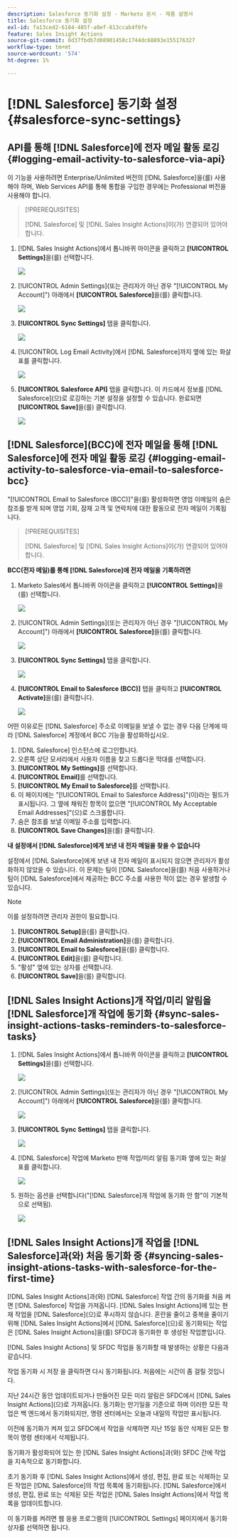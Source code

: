 ```yaml
---
description: Salesforce 동기화 설정 - Marketo 문서 - 제품 설명서
title: Salesforce 동기화 설정
exl-id: fa13ced2-6184-485f-a0ef-813ccab4f0fe
feature: Sales Insight Actions
source-git-commit: 0d37fbdb7d08901458c1744dc68893e155176327
workflow-type: tm+mt
source-wordcount: '574'
ht-degree: 1%

---
```


# [!DNL Salesforce] 동기화 설정 {#salesforce-sync-settings}

## API를 통해 [!DNL Salesforce]에 전자 메일 활동 로깅 {#logging-email-activity-to-salesforce-via-api}

이 기능을 사용하려면 Enterprise/Unlimited 버전의 [!DNL Salesforce]을(를) 사용해야 하며, Web Services API를 통해 통합을 구입한 경우에는 Professional 버전을 사용해야 합니다.

>[!PREREQUISITES]
>
>[!DNL Salesforce] 및 [!DNL Sales Insight Actions]이(가) 연결되어 있어야 합니다.

1. [!DNL Sales Insight Actions]에서 톱니바퀴 아이콘을 클릭하고 **[!UICONTROL Settings]**&#x200B;을(를) 선택합니다.

   ![](assets/salesforce-sync-settings-1.png)

1. [!UICONTROL Admin Settings]&#x200B;(또는 관리자가 아닌 경우 &quot;[!UICONTROL My Account]&quot;) 아래에서 **[!UICONTROL Salesforce]**&#x200B;을(를) 클릭합니다.

   ![](assets/salesforce-sync-settings-2.png)

1. **[!UICONTROL Sync Settings]** 탭을 클릭합니다.

   ![](assets/salesforce-sync-settings-3.png)

1. [!UICONTROL Log Email Activity]에서 [!DNL Salesforce]까지 옆에 있는 화살표를 클릭합니다.

   ![](assets/salesforce-sync-settings-4.png)

1. **[!UICONTROL Salesforce API]** 탭을 클릭합니다. 이 카드에서 정보를 [!DNL Salesforce]&#x200B;(으)로 로깅하는 기본 설정을 설정할 수 있습니다. 완료되면 **[!UICONTROL Save]**&#x200B;을(를) 클릭합니다.

   ![](assets/salesforce-sync-settings-5.png)

## [!DNL Salesforce]&#x200B;(BCC)에 전자 메일을 통해 [!DNL Salesforce]에 전자 메일 활동 로깅 {#logging-email-activity-to-salesforce-via-email-to-salesforce-bcc}

&quot;[!UICONTROL Email to Salesforce (BCC)]&quot;을(를) 활성화하면 영업 이메일의 숨은 참조를 받게 되며 영업 기회, 잠재 고객 및 연락처에 대한 활동으로 전자 메일이 기록됩니다.

>[!PREREQUISITES]
>
>[!DNL Salesforce] 및 [!DNL Sales Insight Actions]이(가) 연결되어 있어야 합니다.

**BCC(전자 메일)를 통해 [!DNL Salesforce]에 전자 메일을 기록하려면**

1. Marketo Sales에서 톱니바퀴 아이콘을 클릭하고 **[!UICONTROL Settings]**&#x200B;을(를) 선택합니다.

   ![](assets/salesforce-sync-settings-6.png)

1. [!UICONTROL Admin Settings]&#x200B;(또는 관리자가 아닌 경우 &quot;[!UICONTROL My Account]&quot;) 아래에서 **[!UICONTROL Salesforce]**&#x200B;을(를) 클릭합니다.

   ![](assets/salesforce-sync-settings-7.png)

1. **[!UICONTROL Sync Settings]** 탭을 클릭합니다.

   ![](assets/salesforce-sync-settings-8.png)

1. **[!UICONTROL Email to Salesforce (BCC)]** 탭을 클릭하고 **[!UICONTROL Activate]**&#x200B;을(를) 클릭합니다.

   ![](assets/salesforce-sync-settings-9.png)

어떤 이유로든 [!DNL Salesforce] 주소로 이메일을 보낼 수 없는 경우 다음 단계에 따라 [!DNL Salesforce] 계정에서 BCC 기능을 활성화하십시오.

1. [!DNL Salesforce] 인스턴스에 로그인합니다.
1. 오른쪽 상단 모서리에서 사용자 이름을 찾고 드롭다운 막대를 선택합니다.
1. **[!UICONTROL My Settings]**&#x200B;를 선택합니다.
1. **[!UICONTROL Email]**&#x200B;를 선택합니다.
1. **[!UICONTROL My Email to Salesforce]**&#x200B;를 선택합니다.
1. 이 페이지에는 &quot;[!UICONTROL Email to Salesforce Address]&quot;(이)라는 필드가 표시됩니다. 그 옆에 채워진 항목이 없으면 &quot;[!UICONTROL My Acceptable Email Addresses]&quot;(으)로 스크롤합니다.
1. 숨은 참조를 보낼 이메일 주소를 입력합니다.
1. **[!UICONTROL Save Changes]**&#x200B;을(를) 클릭합니다.

**내 설정에서 [!DNL Salesforce]에게 보낸 내 전자 메일을 찾을 수 없습니다**

설정에서 [!DNL Salesforce]에게 보낸 내 전자 메일이 표시되지 않으면 관리자가 활성화하지 않았을 수 있습니다. 이 문제는 팀이 [!DNL Salesforce]을(를) 처음 사용하거나 팀이 [!DNL Salesforce]에서 제공하는 BCC 주소를 사용한 적이 없는 경우 발생할 수 있습니다.

>[!NOTE]
>
>이를 설정하려면 관리자 권한이 필요합니다.

1. **[!UICONTROL Setup]**&#x200B;을(를) 클릭합니다.
1. **[!UICONTROL Email Administration]**&#x200B;을(를) 클릭합니다.
1. **[!UICONTROL Email to Salesforce]**&#x200B;을(를) 클릭합니다.
1. **[!UICONTROL Edit]**&#x200B;을(를) 클릭합니다.
1. &quot;활성&quot; 옆에 있는 상자를 선택합니다.
1. **[!UICONTROL Save]**&#x200B;을(를) 클릭합니다.

## [!DNL Sales Insight Actions]개 작업/미리 알림을 [!DNL Salesforce]개 작업에 동기화 {#sync-sales-insight-actions-tasks-reminders-to-salesforce-tasks}

1. [!DNL Sales Insight Actions]에서 톱니바퀴 아이콘을 클릭하고 **[!UICONTROL Settings]**&#x200B;을(를) 선택합니다.

   ![](assets/salesforce-sync-settings-10.png)

1. [!UICONTROL Admin Settings]&#x200B;(또는 관리자가 아닌 경우 &quot;[!UICONTROL My Account]&quot;) 아래에서 **[!UICONTROL Salesforce]**&#x200B;을(를) 클릭합니다.

   ![](assets/salesforce-sync-settings-11.png)

1. **[!UICONTROL Sync Settings]** 탭을 클릭합니다.

   ![](assets/salesforce-sync-settings-12.png)

1. [!DNL Salesforce] 작업에 Marketo 판매 작업/미리 알림 동기화 옆에 있는 화살표를 클릭합니다.

   ![](assets/salesforce-sync-settings-13.png)

1. 원하는 옵션을 선택합니다(&quot;[!DNL Salesforce]개 작업에 동기화 안 함&quot;이 기본적으로 선택됨).

   ![](assets/salesforce-sync-settings-14.png)

## [!DNL Sales Insight Actions]개 작업을 [!DNL Salesforce]과(와) 처음 동기화 중 {#syncing-sales-insight-ations-tasks-with-salesforce-for-the-first-time}

[!DNL Sales Insight Actions]과(와) [!DNL Salesforce] 작업 간의 동기화를 처음 켜면 [!DNL Salesforce] 작업을 가져옵니다. [!DNL Sales Insight Actions]에 있는 현재 작업을 [!DNL Salesforce]&#x200B;(으)로 푸시하지 않습니다. 혼란을 줄이고 중복을 줄이기 위해 [!DNL Sales Insight Actions]에서 [!DNL Salesforce]&#x200B;(으)로 동기화되는 작업은 [!DNL Sales Insight Actions]을(를) SFDC과 동기화한 후 생성된 작업뿐입니다.

[!DNL Sales Insight Actions] 및 SFDC 작업을 동기화할 때 발생하는 상황은 다음과 같습니다.

작업 동기화 시 저장 을 클릭하면 다시 동기화됩니다. 처음에는 시간이 좀 걸릴 것입니다.

지난 24시간 동안 업데이트되거나 만들어진 모든 미리 알림은 SFDC에서 [!DNL Sales Insight Actions]&#x200B;(으)로 가져옵니다. 동기화는 만기일을 기준으로 하며 이러한 모든 작업은 백 엔드에서 동기화되지만, 명령 센터에서는 오늘과 내일의 작업만 표시됩니다.

이전에 동기화가 켜져 있고 SFDC에서 작업을 삭제하면 지난 15일 동안 삭제된 모든 항목이 명령 센터에서 삭제됩니다.

동기화가 활성화되어 있는 한 [!DNL Sales Insight Actions]과(와) SFDC 간에 작업을 지속적으로 동기화합니다.

초기 동기화 후 [!DNL Sales Insight Actions]에서 생성, 편집, 완료 또는 삭제하는 모든 작업은 [!DNL Salesforce]의 작업 목록에 동기화됩니다. [!DNL Salesforce]에서 생성, 편집, 완료 또는 삭제된 모든 작업은 [!DNL Sales Insight Actions]에서 작업 목록을 업데이트합니다.

이 동기화를 켜려면 웹 응용 프로그램의 [!UICONTROL Settings] 페이지에서 동기화 상자를 선택하면 됩니다.
